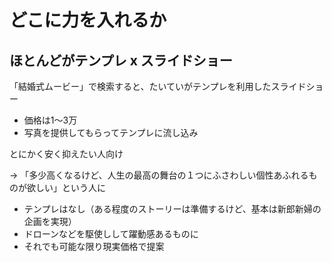 # どこに力を入れるか

## ほとんどがテンプレ x スライドショー

「結婚式ムービー」で検索すると、たいていがテンプレを利用したスライドショー

- 価格は1～3万
- 写真を提供してもらってテンプレに流し込み

とにかく安く抑えたい人向け

-> 「多少高くなるけど、人生の最高の舞台の１つにふさわしい個性あふれるものが欲しい」という人に

- テンプレはなし（ある程度のストーリーは準備するけど、基本は新郎新婦の企画を実現）
- ドローンなどを駆使しして躍動感あるものに
- それでも可能な限り現実価格で提案
